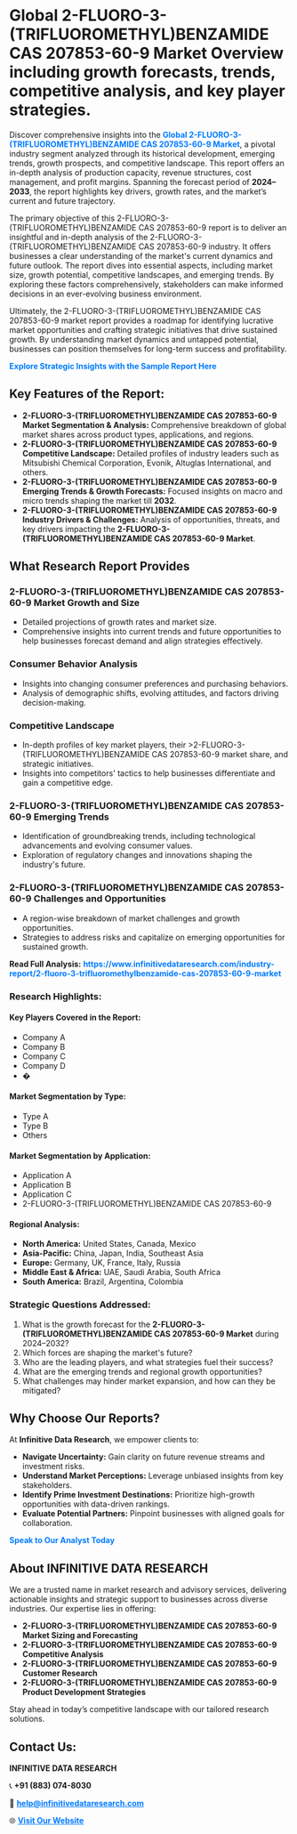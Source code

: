 <h1>Global 2-FLUORO-3-(TRIFLUOROMETHYL)BENZAMIDE CAS 207853-60-9 Market Overview including growth forecasts, trends, competitive analysis, and key player strategies.</h1>
<p>
Discover comprehensive insights into the 
<a href="https://www.infinitivedataresearch.com/industry-report/2-fluoro-3-trifluoromethylbenzamide-cas-207853-60-9-market" rel="dofollow" style="color: #007BFF; text-decoration: none;"><strong>Global 2-FLUORO-3-(TRIFLUOROMETHYL)BENZAMIDE CAS 207853-60-9 Market</strong></a>, a pivotal industry segment analyzed through its historical development, emerging trends, growth prospects, and competitive landscape. This report offers an in-depth analysis of production capacity, revenue structures, cost management, and profit margins. Spanning the forecast period of <strong>2024–2033</strong>, the report highlights key drivers, growth rates, and the market’s current and future trajectory.
</p>
<p>
The primary objective of this 2-FLUORO-3-(TRIFLUOROMETHYL)BENZAMIDE CAS 207853-60-9 report is to deliver an insightful and in-depth analysis of the 2-FLUORO-3-(TRIFLUOROMETHYL)BENZAMIDE CAS 207853-60-9 industry. It offers businesses a clear understanding of the market's current dynamics and future outlook. The report dives into essential aspects, including market size, growth potential, competitive landscapes, and emerging trends. By exploring these factors comprehensively, stakeholders can make informed decisions in an ever-evolving business environment.
</p>
<p>
Ultimately, the 2-FLUORO-3-(TRIFLUOROMETHYL)BENZAMIDE CAS 207853-60-9 market report provides a roadmap for identifying lucrative market opportunities and crafting strategic initiatives that drive sustained growth. By understanding market dynamics and untapped potential, businesses can position themselves for long-term success and profitability.
</p>
<p>
<a href="https://www.infinitivedataresearch.com/request-sample/reportId=103186" style="color: #007BFF; text-decoration: none;"><strong>Explore Strategic Insights with the Sample Report Here</strong></a>
</p>

<h2>Key Features of the Report:</h2>
<ul>
<li><strong>2-FLUORO-3-(TRIFLUOROMETHYL)BENZAMIDE CAS 207853-60-9 Market Segmentation & Analysis:</strong> Comprehensive breakdown of global market shares across product types, applications, and regions.</li>
<li><strong>2-FLUORO-3-(TRIFLUOROMETHYL)BENZAMIDE CAS 207853-60-9 Competitive Landscape:</strong> Detailed profiles of industry leaders such as Mitsubishi Chemical Corporation, Evonik, Altuglas International, and others.</li>
<li><strong>2-FLUORO-3-(TRIFLUOROMETHYL)BENZAMIDE CAS 207853-60-9 Emerging Trends & Growth Forecasts:</strong> Focused insights on macro and micro trends shaping the market till <strong>2032</strong>.</li>
<li><strong>2-FLUORO-3-(TRIFLUOROMETHYL)BENZAMIDE CAS 207853-60-9 Industry Drivers & Challenges:</strong> Analysis of opportunities, threats, and key drivers impacting the <strong>2-FLUORO-3-(TRIFLUOROMETHYL)BENZAMIDE CAS 207853-60-9 Market</strong>.</li>
</ul>

<h2>What Research Report Provides</h2>
<h3>2-FLUORO-3-(TRIFLUOROMETHYL)BENZAMIDE CAS 207853-60-9 Market Growth and Size</h3>
<ul>
<li>Detailed projections of growth rates and market size.</li>
<li>Comprehensive insights into current trends and future opportunities to help businesses forecast demand and align strategies effectively.</li>
</ul>

<h3>Consumer Behavior Analysis</h3>
<ul>
<li>Insights into changing consumer preferences and purchasing behaviors.</li>
<li>Analysis of demographic shifts, evolving attitudes, and factors driving decision-making.</li>
</ul>

<h3>Competitive Landscape</h3>
<ul>
<li>In-depth profiles of key market players, their >2-FLUORO-3-(TRIFLUOROMETHYL)BENZAMIDE CAS 207853-60-9 market share, and strategic initiatives.</li>
<li>Insights into competitors' tactics to help businesses differentiate and gain a competitive edge.</li>
</ul>

<h3>2-FLUORO-3-(TRIFLUOROMETHYL)BENZAMIDE CAS 207853-60-9 Emerging Trends</h3>
<ul>
<li>Identification of groundbreaking trends, including technological advancements and evolving consumer values.</li>
<li>Exploration of regulatory changes and innovations shaping the industry's future.</li>
</ul>

<h3>2-FLUORO-3-(TRIFLUOROMETHYL)BENZAMIDE CAS 207853-60-9 Challenges and Opportunities</h3>
<ul>
<li>A region-wise breakdown of market challenges and growth opportunities.</li>
<li>Strategies to address risks and capitalize on emerging opportunities for sustained growth.</li>
</ul>
<p><strong>Read Full Analysis:</strong> <a href="https://www.infinitivedataresearch.com/industry-report/2-fluoro-3-trifluoromethylbenzamide-cas-207853-60-9-market" rel="dofollow" style="color: #007BFF; text-decoration: none;"><strong>https://www.infinitivedataresearch.com/industry-report/2-fluoro-3-trifluoromethylbenzamide-cas-207853-60-9-market</strong></a></p>
<h3>Research Highlights:</h3>
<h4>Key Players Covered in the Report:</h4>
<ul><li>Company A</li><li>Company B</li><li>Company C</li><li>Company D</li><li>�</li></ul>
<h4>Market Segmentation by Type:</h4>
<ul><li>Type A</li><li>Type B</li><li>Others</li></ul>
<h4>Market Segmentation by Application:</h4>
<ul><li>Application A</li><li>Application B</li><li>Application C</li><li>2-FLUORO-3-(TRIFLUOROMETHYL)BENZAMIDE CAS 207853-60-9</li></ul>

<h4>Regional Analysis:</h4>
<ul>
<li><strong>North America:</strong> United States, Canada, Mexico</li>
<li><strong>Asia-Pacific:</strong> China, Japan, India, Southeast Asia</li>
<li><strong>Europe:</strong> Germany, UK, France, Italy, Russia</li>
<li><strong>Middle East & Africa:</strong> UAE, Saudi Arabia, South Africa</li>
<li><strong>South America:</strong> Brazil, Argentina, Colombia</li>
</ul>

<h3>Strategic Questions Addressed:</h3>
<ol>
<li>What is the growth forecast for the <strong>2-FLUORO-3-(TRIFLUOROMETHYL)BENZAMIDE CAS 207853-60-9 Market</strong> during 2024–2032?</li>
<li>Which forces are shaping the market's future?</li>
<li>Who are the leading players, and what strategies fuel their success?</li>
<li>What are the emerging trends and regional growth opportunities?</li>
<li>What challenges may hinder market expansion, and how can they be mitigated?</li>
</ol>

<h2>Why Choose Our Reports?</h2>
<p>At <strong>Infinitive Data Research</strong>, we empower clients to:</p>
<ul>
<li><strong>Navigate Uncertainty:</strong> Gain clarity on future revenue streams and investment risks.</li>
<li><strong>Understand Market Perceptions:</strong> Leverage unbiased insights from key stakeholders.</li>
<li><strong>Identify Prime Investment Destinations:</strong> Prioritize high-growth opportunities with data-driven rankings.</li>
<li><strong>Evaluate Potential Partners:</strong> Pinpoint businesses with aligned goals for collaboration.</li>
</ul>
<p><a href="https://www.infinitivedataresearch.com/industry-report/2-fluoro-3-trifluoromethylbenzamide-cas-207853-60-9-market" rel="dofollow" style="color: #007BFF; text-decoration: none;"><strong>Speak to Our Analyst Today</strong></a></p>

<h2>About INFINITIVE DATA RESEARCH</h2>
<p>We are a trusted name in market research and advisory services, delivering actionable insights and strategic support to businesses across diverse industries. Our expertise lies in offering:</p>
<ul>
<li><strong>2-FLUORO-3-(TRIFLUOROMETHYL)BENZAMIDE CAS 207853-60-9 Market Sizing and Forecasting</strong></li>
<li><strong>2-FLUORO-3-(TRIFLUOROMETHYL)BENZAMIDE CAS 207853-60-9 Competitive Analysis</strong></li>
<li><strong>2-FLUORO-3-(TRIFLUOROMETHYL)BENZAMIDE CAS 207853-60-9 Customer Research</strong></li>
<li><strong>2-FLUORO-3-(TRIFLUOROMETHYL)BENZAMIDE CAS 207853-60-9 Product Development Strategies</strong></li>
</ul>
<p>Stay ahead in today’s competitive landscape with our tailored research solutions.</p>

<h2>Contact Us:</h2>
<p><strong>INFINITIVE DATA RESEARCH</strong></p>
<p>📞 <strong>+91 (883) 074-8030</strong></p>
<p>📧 <strong><a href="mailto:help@infinitivedataresearch.com" style="color: #007BFF;">help@infinitivedataresearch.com</a></strong></p>
<p>🌐 <strong><a href="https://www.infinitivedataresearch.com" rel="dofollow" style="color: #007BFF;">Visit Our Website</a></strong></p>